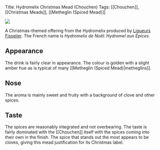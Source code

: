 Title: Hydromelix Christmas Mead (Chouchen)
Tags: [[Chouchen]], [[Christmas Meads]], [[Metheglin (Spiced Mead)]]

![](https://www.fisselier.com/images/products/liqueurs-fisselier-hydromel-noel.jpg)

A Christmas-themed offering from the Hydromelix produced by
[Liqueurs Fisselier](/liqueurs-fisselier/). The French name is
_Hydromelix de Noël: Hydromel aux Épices_.

## Appearance

The drink is fairly clear in appearance. The colour is golden with a slight amber hue as is typical of many [[Metheglin (Spiced Mead)|metheglins]].

## Nose

The aroma is mainly sweet and fruity with a background of clove and other spices.

## Taste

The spices are reasonably integrated and not overbearing. The taste is fairly dominated with the [[Chouchen]] itself with the spices coming into their own in the finish. The spice that stands out the most appears to be cloves, giving this mead justification for its Christmas label.
